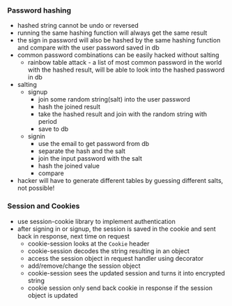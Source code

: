 
### Password hashing
- hashed string cannot be undo or reversed
- running the same hashing function will always get the same result
- the sign in password will also be hashed by the same hashing function and compare with the user password saved in db
- common password combinations can be easily hacked without salting
  - rainbow table attack - a list of most common password in the world with the hashed result, will be able to look into the hashed password in db
- salting
  - signup
    - join some random string(salt) into the user password
    - hash the joined result
    - take the hashed result and join with the random string with period
    - save to db
  - signin
    - use the email to get password from db
    - separate the hash and the salt
    - join the input password with the salt
    - hash the joined value
    - compare
- hacker will have to generate different tables by guessing different salts, not possible!

### Session and Cookies
- use session-cookie library to implement authentication
- after signing in or signup, the session is saved in the cookie and sent back in response, next time on request
  - cookie-session looks at the `Cookie` header
  - cookie-session decodes the string resulting in an object
  - access the session object in request handler using decorator
  - add/remove/change the session object
  - cookie-session sees the updated session and turns it into encrypted string
  - cookie session only send back cookie in response if the session object is updated